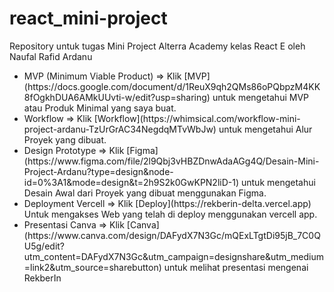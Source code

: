# react_mini-project
Repository untuk tugas Mini Project Alterra Academy kelas React E oleh Naufal Rafid Ardanu

<ul>
    <li>MVP (Minimum Viable Product) => Klik [MVP](https://docs.google.com/document/d/1ReuX9qh2QMs86oPQbpzM4KK8fOgkhDUA6AMkUUvti-w/edit?usp=sharing) untuk mengetahui MVP atau Produk Minimal yang saya buat.</li>
    <li>Workflow => Klik [Workflow](https://whimsical.com/workflow-mini-project-ardanu-TzUrGrAC34NegdqMTvWbJw) untuk mengetahui Alur Proyek yang dibuat.</li>
    <li>Design Prototype => Klik [Figma](https://www.figma.com/file/2l9Qbj3vHBZDnwAdaAGg4Q/Desain-Mini-Project-Ardanu?type=design&node-id=0%3A1&mode=design&t=2h9S2k0GwKPN2liD-1) untuk mengetahui Desain Awal dari Proyek yang dibuat menggunakan Figma.</li>
    <li>Deployment Vercell => Klik [Deploy](https://rekberin-delta.vercel.app) Untuk mengakses Web yang telah di deploy menggunakan vercell app.</li>
    <li>Presentasi Canva => Klik [Canva](https://www.canva.com/design/DAFydX7N3Gc/mQExLTgtDi95jB_7C0QU5g/edit?utm_content=DAFydX7N3Gc&utm_campaign=designshare&utm_medium=link2&utm_source=sharebutton) untuk melihat presentasi mengenai RekberIn</li>
</ul>